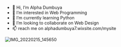 - 👋 Hi, I’m Alpha Dumbuya
- 👀 I’m interested in Web Programming
- 🌱 I’m currently learning Python
- 💞️ I’m looking to collaborate on Web Design
- 📫 reach me on alphadumbuya7.wixsite.com/mysite

<!---
a-LP-hA797/a-LP-hA797 is a ✨ special ✨ repository because its `README.md` (this file) appears on your GitHub profile.
You can click the Preview link to take a look at your changes.
--->
![IMG_20220215_145650](https://user-images.githubusercontent.com/110441308/182286860-1e5eb1e9-62cf-4ada-b4aa-d42a6cbe9d84.jpg)

